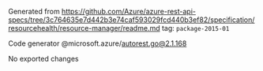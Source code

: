 Generated from https://github.com/Azure/azure-rest-api-specs/tree/3c764635e7d442b3e74caf593029fcd440b3ef82/specification/resourcehealth/resource-manager/readme.md tag: `package-2015-01`

Code generator @microsoft.azure/autorest.go@2.1.168

No exported changes